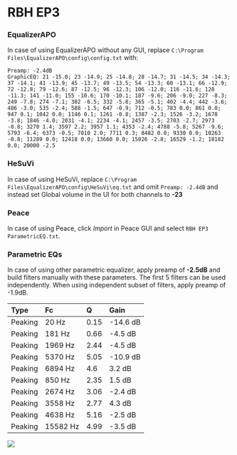 # RBH EP3

### EqualizerAPO
In case of using EqualizerAPO without any GUI, replace `C:\Program Files\EqualizerAPO\config\config.txt`
with:
```
Preamp: -2.4dB
GraphicEQ: 21 -15.0; 23 -14.9; 25 -14.8; 28 -14.7; 31 -14.5; 34 -14.3; 37 -14.1; 41 -13.9; 45 -13.7; 49 -13.5; 54 -13.3; 60 -13.1; 66 -12.9; 72 -12.8; 79 -12.6; 87 -12.5; 96 -12.3; 106 -12.0; 116 -11.6; 128 -11.3; 141 -11.0; 155 -10.6; 170 -10.1; 187 -9.6; 206 -9.0; 227 -8.3; 249 -7.8; 274 -7.1; 302 -6.5; 332 -5.8; 365 -5.1; 402 -4.4; 442 -3.6; 486 -3.0; 535 -2.4; 588 -1.5; 647 -0.9; 712 -0.5; 783 0.0; 861 0.0; 947 0.1; 1042 0.0; 1146 0.1; 1261 -0.8; 1387 -2.3; 1526 -3.2; 1678 -3.8; 1846 -4.0; 2031 -4.1; 2234 -4.1; 2457 -3.5; 2703 -2.7; 2973 -0.8; 3270 1.4; 3597 2.2; 3957 1.1; 4353 -2.4; 4788 -5.8; 5267 -9.6; 5793 -6.4; 6373 -0.5; 7010 2.0; 7711 0.3; 8482 0.0; 9330 0.0; 10263 -0.8; 11289 0.0; 12418 0.0; 13660 0.0; 15026 -2.8; 16529 -1.2; 18182 0.0; 20000 -2.5
```

### HeSuVi
In case of using HeSuVi, replace `C:\Program Files\EqualizerAPO\config\HeSuVi\eq.txt` and omit `Preamp:
-2.4dB` and instead set Global volume in the UI for both channels to **-23**

### Peace
In case of using Peace, click *Import* in Peace GUI and select `RBH EP3 ParametricEQ.txt`.

### Parametric EQs
In case of using other parametric equalizer, apply preamp of **-2.5dB** and build filters manually
with these parameters. The first 5 filters can be used independently.
When using independent subset of filters, apply preamp of -1.9dB.

| Type    | Fc       |    Q | Gain     |
|:--------|:---------|:-----|:---------|
| Peaking | 20 Hz    | 0.15 | -14.6 dB |
| Peaking | 181 Hz   | 0.66 | -4.5 dB  |
| Peaking | 1969 Hz  | 2.44 | -4.5 dB  |
| Peaking | 5370 Hz  | 5.05 | -10.9 dB |
| Peaking | 6894 Hz  | 4.6  | 3.2 dB   |
| Peaking | 850 Hz   | 2.35 | 1.5 dB   |
| Peaking | 2674 Hz  | 3.06 | -2.4 dB  |
| Peaking | 3558 Hz  | 2.77 | 4.3 dB   |
| Peaking | 4638 Hz  | 5.16 | -2.5 dB  |
| Peaking | 15582 Hz | 4.99 | -3.5 dB  |

![](https://raw.githubusercontent.com/jaakkopasanen/AutoEq/master/results/innerfidelity/sbaf-serious/RBH%20EP3/RBH%20EP3.png)